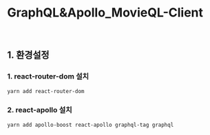 # GraphQL&Apollo_MovieQL-Client

<br>

## 1. 환경설정 

### 1. react-router-dom 설치 

```bash
yarn add react-router-dom
```

### 2. react-apollo 설치 

```bash
yarn add apollo-boost react-apollo graphql-tag graphql 
```